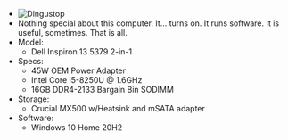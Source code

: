 * ![Dingustop](https://i.imgur.com/hU3jZ38.jpg)
* Nothing special about this computer. It... turns on. It runs software. It is useful, sometimes. That is all.
* Model:
  * Dell Inspiron 13 5379 2-in-1
* Specs:
  * 45W OEM Power Adapter
  * Intel Core i5-8250U @ 1.6GHz
  * 16GB DDR4-2133 Bargain Bin SODIMM
* Storage:
  * Crucial MX500 w/Heatsink and mSATA adapter
* Software:
  * Windows 10 Home 20H2

